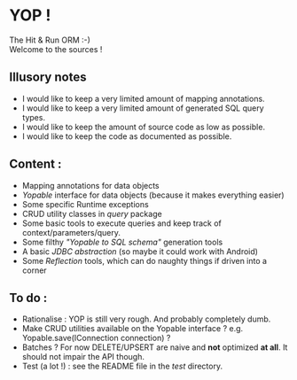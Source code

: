 # YOP !
The Hit & Run ORM :-)  
Welcome to the sources !


## Illusory notes
- I would like to keep a very limited amount of mapping annotations.
- I would like to keep a very limited amount of generated SQL query types.
- I would like to keep the amount of source code as low as possible.
- I would like to keep the code as documented as possible.

## Content :
- Mapping annotations for data objects
- *Yopable* interface for data objects (because it makes everything easier)
- Some specific Runtime exceptions
- CRUD utility classes in *query* package
- Some basic tools to execute queries and keep track of context/parameters/query.
- Some filthy *"Yopable to SQL schema"* generation tools 
- A basic *JDBC abstraction* (so maybe it could work with Android)
- Some *Reflection* tools, which can do naughty things if driven into a corner

## To do :
- Rationalise : YOP is still very rough. And probably completely dumb.
- Make CRUD utilities available on the Yopable interface ? e.g. Yopable.save(IConnection connection) ?
- Batches ? For now DELETE/UPSERT are naive and **not** optimized **at all**. It should not impair the API though.
- Test (a lot !) : see the README file in the *test* directory.